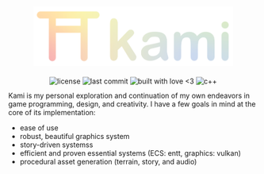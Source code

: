 <p align="center">
  <img alt="Kami Logo" src="assets/kami_logo_banner_gradient.svg" style="width: 80%">   
</p>

<p align="center" style="height: 1.25rem">
  <img align="middle" style="height: 1.25rem" alt="license" src="https://img.shields.io/github/license/SwampPear/kami.svg">
  <img align="middle" style="height: 1.25rem" alt="last commit" src="https://img.shields.io/github/last-commit/SwampPear/kami.svg">
  <img align="middle" style="height: 1.25rem" alt="built with love <3" src="http://ForTheBadge.com/images/badges/built-with-love.svg">
  <img align="middle" style="height: 1.25rem" alt="c++" src="https://img.shields.io/badge/c++-%2300599C.svg?style=for-the-badge logo=c%2B%2B&logoColor=white">
</p>

Kami is my personal exploration and continuation of my own endeavors in game programming, design, and creativity.
I have a few goals in mind at the core of its implementation:

- ease of use
- robust, beautiful graphics system
- story-driven systemss
- efficient and proven essential systems (ECS: entt, graphics: vulkan)
- procedural asset generation (terrain, story, and audio)
